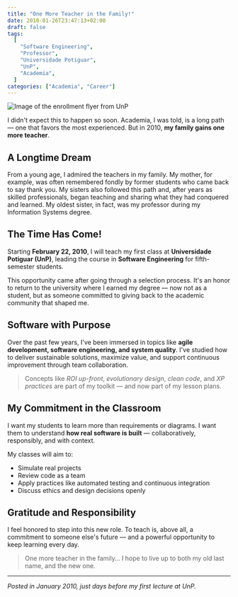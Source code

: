 ```yaml
---
title: "One More Teacher in the Family!"
date: 2010-01-26T23:47:13+02:00
draft: false
tags:
  [
    "Software Engineering",
    "Professor",
    "Universidade Potiguar",
    "UnP",
    "Academia",
  ]
categories: ["Academia", "Career"]
---
```


![Image of the enrollment flyer from UnP](/uploads/2010/01/Screen-shot-2010-01-26-at-8.44.18-PM.png)

I didn't expect this to happen so soon. Academia, I was told, is a long path — one that favors the most experienced. But in 2010, **my family gains one more teacher**.

## A Longtime Dream

From a young age, I admired the teachers in my family. My mother, for example, was often remembered fondly by former students who came back to say thank you. My sisters also followed this path and, after years as skilled professionals, began teaching and sharing what they had conquered and learned. My oldest sister, in fact, was my professor during my Information Systems degree.

## The Time Has Come!

Starting **February 22, 2010**, I will teach my first class at **Universidade Potiguar (UnP)**, leading the course in **Software Engineering** for fifth-semester students.

This opportunity came after going through a selection process. It's an honor to return to the university where I earned my degree — now not as a student, but as someone committed to giving back to the academic community that shaped me.

## Software with Purpose

Over the past few years, I've been immersed in topics like **agile development, software engineering, and system quality**. I've studied how to deliver sustainable solutions, maximize value, and support continuous improvement through team collaboration.

> Concepts like _ROI up-front_, _evolutionary design_, _clean code_, and _XP practices_ are part of my toolkit — and now part of my lesson plans.

## My Commitment in the Classroom

I want my students to learn more than requirements or diagrams. I want them to understand **how real software is built** — collaboratively, responsibly, and with context.

My classes will aim to:

- Simulate real projects
- Review code as a team
- Apply practices like automated testing and continuous integration
- Discuss ethics and design decisions openly

## Gratitude and Responsibility

I feel honored to step into this new role. To teach is, above all, a commitment to someone else's future — and a powerful opportunity to keep learning every day.

> One more teacher in the family… I hope to live up to both my old last name, and the new one.

---

_Posted in January 2010, just days before my first lecture at UnP._

